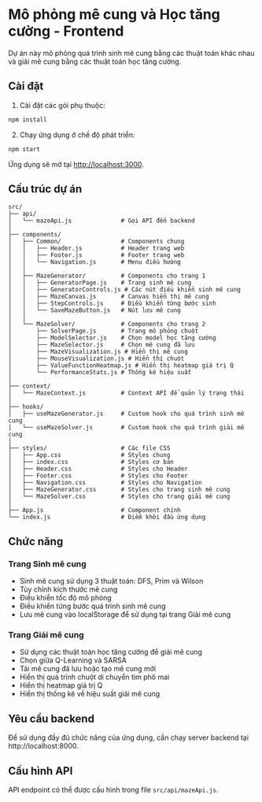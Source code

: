 # Mô phỏng mê cung và Học tăng cường - Frontend

Dự án này mô phỏng quá trình sinh mê cung bằng các thuật toán khác nhau và giải mê cung bằng các thuật toán học tăng cường.

## Cài đặt

1. Cài đặt các gói phụ thuộc:

```bash
npm install
```

2. Chạy ứng dụng ở chế độ phát triển:

```bash
npm start
```

Ứng dụng sẽ mở tại [http://localhost:3000](http://localhost:3000).

## Cấu trúc dự án

```
src/
├── api/
│   └── mazeApi.js              # Gọi API đến backend
│
├── components/
│   ├── Common/                 # Components chung
│   │   ├── Header.js           # Header trang web
│   │   ├── Footer.js           # Footer trang web
│   │   └── Navigation.js       # Menu điều hướng
│   │
│   ├── MazeGenerator/          # Components cho trang 1
│   │   ├── GeneratorPage.js    # Trang sinh mê cung
│   │   ├── GeneratorControls.js # Các nút điều khiển sinh mê cung
│   │   ├── MazeCanvas.js       # Canvas hiển thị mê cung
│   │   ├── StepControls.js     # Điều khiển từng bước sinh
│   │   └── SaveMazeButton.js   # Nút lưu mê cung
│   │
│   └── MazeSolver/             # Components cho trang 2
│       ├── SolverPage.js       # Trang mô phỏng chuột
│       ├── ModelSelector.js    # Chọn model học tăng cường
│       ├── MazeSelector.js     # Chọn mê cung đã lưu
│       ├── MazeVisualization.js # Hiển thị mê cung
│       ├── MouseVisualization.js # Hiển thị chuột
│       ├── ValueFunctionHeatmap.js # Hiển thị heatmap giá trị Q
│       └── PerformanceStats.js # Thống kê hiệu suất
│
├── context/
│   └── MazeContext.js          # Context API để quản lý trạng thái
│
├── hooks/
│   ├── useMazeGenerator.js     # Custom hook cho quá trình sinh mê cung
│   └── useMazeSolver.js        # Custom hook cho quá trình giải mê cung
│
├── styles/                     # Các file CSS
│   ├── App.css                 # Styles chung
│   ├── index.css               # Styles cơ bản
│   ├── Header.css              # Styles cho Header
│   ├── Footer.css              # Styles cho Footer
│   ├── Navigation.css          # Styles cho Navigation
│   ├── MazeGenerator.css       # Styles cho trang sinh mê cung
│   └── MazeSolver.css          # Styles cho trang giải mê cung
│
├── App.js                      # Component chính
└── index.js                    # Điểm khởi đầu ứng dụng
```

## Chức năng

### Trang Sinh mê cung
- Sinh mê cung sử dụng 3 thuật toán: DFS, Prim và Wilson
- Tùy chỉnh kích thước mê cung
- Điều khiển tốc độ mô phỏng
- Điều khiển từng bước quá trình sinh mê cung
- Lưu mê cung vào localStorage để sử dụng tại trang Giải mê cung

### Trang Giải mê cung
- Sử dụng các thuật toán học tăng cường để giải mê cung
- Chọn giữa Q-Learning và SARSA
- Tải mê cung đã lưu hoặc tạo mê cung mới
- Hiển thị quá trình chuột di chuyển tìm phô mai
- Hiển thị heatmap giá trị Q
- Hiển thị thống kê về hiệu suất giải mê cung

## Yêu cầu backend

Để sử dụng đầy đủ chức năng của ứng dụng, cần chạy server backend tại http://localhost:8000.

## Cấu hình API

API endpoint có thể được cấu hình trong file `src/api/mazeApi.js`.